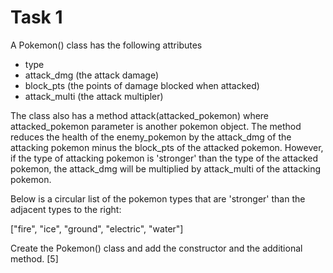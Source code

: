 # Task 1
A Pokemon() class has the following attributes
- type
- attack_dmg (the attack damage)
- block_pts (the points of damage blocked when attacked)
- attack_multi (the attack multipler)

The class also has a method attack(attacked_pokemon) where attacked_pokemon parameter is another pokemon object. 
The method reduces the health of the enemy_pokemon by the attack_dmg of the attacking pokemon minus the block_pts of the attacked pokemon.
However, if the type of attacking pokemon is 'stronger' than the type of the attacked pokemon, the attack_dmg will be multiplied by attack_multi of the attacking pokemon.

Below is a circular list of the pokemon types that are 'stronger' than the adjacent types to the right: 

["fire", "ice", "ground", "electric", "water"]

Create the Pokemon() class and add the constructor and the additional method. [5]
